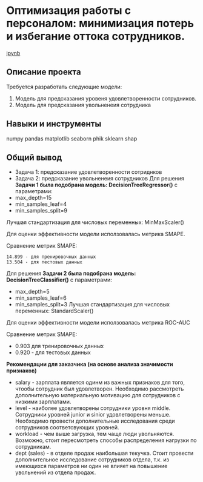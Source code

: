 # Оптимизация работы с персоналом: минимизация потерь и избегание оттока сотрудников.

[ipynb]()

## Описание проекта
Требуется разработать следующие модели:
1. Модель для предсказания уровеня удовлетворенности сотрудников.
2. Модель для предсказания увольненеия сотрудника

## Навыки и инструменты
numpy 
pandas 
matplotlib
seaborn
phik
sklearn
shap

## Общий вывод
 - Задача 1: предсказание удовлетворенности сотриднков
 - Задача 2: предсказание увольненеия сотрудников
Для решения **Задачи 1 была подобрана модель: DecisionTreeRegressor()** с параметрами:
- max_depth=15
- min_samples_leaf=4
- min_samples_split=9 
    
Лучшая стандартизация для числовых переменных: MinMaxScaler()

Для оценки эффективности модели исползовалась метрика SMAPE.

Сравнение метрик SMAPE:

    14.899 - для тренировочных данных
    13.504 - для тестовых данных

Для решения **Задачи 2 была подобрана модель: DecisionTreeClassifier()** с параметрами:
 - max_depth=5
 - min_samples_leaf=6
 - min_samples_split=3
Лучшая стандартизация для числовых переменных: StandardScaler()

Для оценки эффективности модели исползовалась метрика ROC-AUC

Сравнение метрик SMAPE:
 - 0.903 для тренировочных данных
 - 0.920 - для тестовых данных

**Рекомендации для заказчика (на основе анализа значимости признаков)**
 - salary - зарплата является одинм из важных признаков для того, чтообы сотрудник был удовлетворен. Необходимо рассмотреть дополнительную материальную мотивацию для сотрудников с низкими зарплатами.
 - level - наиболее удовлетворены сотрудники уровня middle. Сотрудники уровней junior и sinior удовлетворены меньше. Необходимо провести дополнительные исследования среди сотрудников соответсвующих уровней.
 - workload - чем выше загрузка, тем чаще люди увольняются. Возможно, стоит пересмотреть способы распределения нагрузки по сотрудникам.
 - dept (sales) - в отделе продаж наибольшая текучка. Стоит провести дополнительное исследование сотрудников отдела, т.к. из имеющихся параметров ни один не влияет на повышение увольнений из отдела продаж.